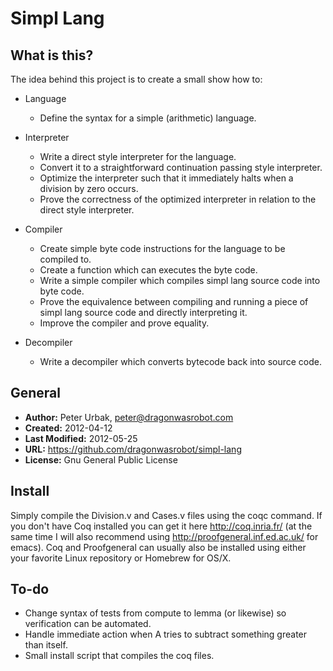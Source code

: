 Simpl Lang
======================

## What is this?
The idea behind this project is to create a small show how to:

* Language
  * Define the syntax for a simple (arithmetic) language.

* Interpreter
  * Write a direct style interpreter for the language.
  * Convert it to a straightforward continuation passing style interpreter.
  * Optimize the interpreter such that it immediately halts when a division by
     zero occurs.
  * Prove the correctness of the optimized interpreter in relation to the direct
    style interpreter.

* Compiler
  * Create simple byte code instructions for the language to be compiled to.
  * Create a function which can executes the byte code.
  * Write a simple compiler which compiles simpl lang source code into byte
    code.
  * Prove the equivalence between compiling and running a piece of simpl lang
    source code and directly interpreting it.
  * Improve the compiler and prove equality.

* Decompiler
  * Write a decompiler which converts bytecode back into source code.

## General

- **Author:** Peter Urbak, peter@dragonwasrobot.com
- **Created:** 2012-04-12
- **Last Modified:** 2012-05-25
- **URL:** https://github.com/dragonwasrobot/simpl-lang
- **License:** Gnu General Public License

## Install

Simply compile the Division.v and Cases.v files using the coqc command.
If you don't have Coq installed you can get it here http://coq.inria.fr/ (at
the same time I will also recommend using http://proofgeneral.inf.ed.ac.uk/
for emacs). Coq and Proofgeneral can usually also be installed using either
your favorite Linux repository or Homebrew for OS/X.

## To-do

* Change syntax of tests from compute to lemma (or likewise) so verification can be automated.
* Handle immediate action when A tries to subtract something greater than itself.
* Small install script that compiles the coq files.